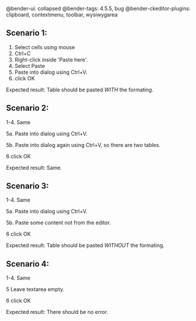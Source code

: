 @bender-ui: collapsed
@bender-tags: 4.5.5, bug
@bender-ckeditor-plugins: clipboard, contextmenu, toolbar, wysiwygarea

## Scenario 1: ###

1. Select cells using mouse
2. Ctrl+C
3. Right-click inside 'Paste here'.
4. Select Paste
5. Paste into dialog using Ctrl+V.
6. click OK

Expected result: Table should be pasted *WITH* the formating.

## Scenario 2: ###

1-4. Same

5a. Paste into dialog using Ctrl+V.

5b. Paste into dialog again using Ctrl+V, so there are two tables.

6 click OK

Expected result: Same.

## Scenario 3: ###

1-4. Same

5a. Paste into dialog using Ctrl+V.

5b. Paste some content not from the editor.

6 click OK

Expected result: Table should be pasted *WITHOUT* the formating.

## Scenario 4: ###

1-4. Same

5 Leave textarea empty.

6 click OK

Expected result: There should be no error.
